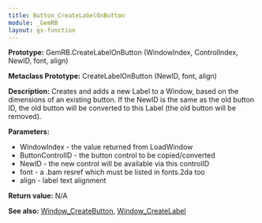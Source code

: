 ```yaml
---
title: Button_CreateLabelOnButton
module: _GemRB
layout: gs-function
---
```


**Prototype:** GemRB.CreateLabelOnButton (WindowIndex, ControlIndex, NewID, font, align)

**Metaclass Prototype:** CreateLabelOnButton (NewID, font, align)

**Description:** Creates and adds a new Label to a Window, based on the 
dimensions of an existing button. If the NewID is the same as the old 
button ID, the old button will be converted to this Label (the old button 
will be removed). 

**Parameters:**
  * WindowIndex     - the value returned from LoadWindow
  * ButtonControlID - the button control to be copied/converted
  * NewID           - the new control will be available via this controlID
  * font            - a .bam resref which must be listed in fonts.2da too
  * align           - label text alignment

**Return value:** N/A

**See also:** [Window_CreateButton](Window_CreateButton.md), [Window_CreateLabel](Window_CreateLabel.md)
